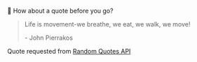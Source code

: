 📣 How about a quote before you go?

> Life is movement-we breathe, we eat, we walk, we move!
>
> <p>- John Pierrakos</p>

Quote requested from [Random Quotes API](https://github.com/lukePeavey/quotable)
